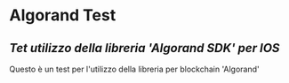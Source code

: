 # Algorand Test
## _Tet utilizzo della libreria 'Algorand SDK' per IOS_

Questo è un test per l'utilizzo della libreria per blockchain 'Algorand' 
